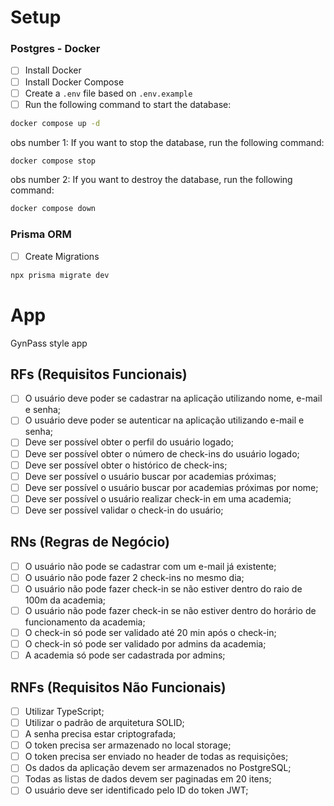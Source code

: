 
# Setup

### Postgres - Docker
- [ ] Install Docker
- [ ] Install Docker Compose
- [ ] Create a `.env` file based on `.env.example`
- [ ] Run the following command to start the database:
```bash
docker compose up -d
```
obs number 1: If you want to stop the database, run the following command:
```bash
docker compose stop
```
obs number 2: If you want to destroy the database, run the following command:
```bash
docker compose down
```

### Prisma ORM
- [ ] Create Migrations
```bash
npx prisma migrate dev
```





# App

GynPass style app

## RFs (Requisitos Funcionais)

- [ ] O usuário deve poder se cadastrar na aplicação utilizando nome, e-mail e senha;
- [ ] O usuário deve poder se autenticar na aplicação utilizando e-mail e senha;
- [ ] Deve ser possível obter o perfil do usuário logado;
- [ ] Deve ser possível obter o número de check-ins do usuário logado;
- [ ] Deve ser possível obter o histórico de check-ins;
- [ ] Deve ser possível o usuário buscar por academias próximas;
- [ ] Deve ser possível o usuário buscar por academias próximas por nome;
- [ ] Deve ser possível o usuário realizar check-in em uma academia;
- [ ] Deve ser possível validar o check-in do usuário;

## RNs (Regras de Negócio)

- [ ] O usuário não pode se cadastrar com um e-mail já existente;
- [ ] O usuário não pode fazer 2 check-ins no mesmo dia;
- [ ] O usuário não pode fazer check-in se não estiver dentro do raio de 100m da academia;
- [ ] O usuário não pode fazer check-in se não estiver dentro do horário de funcionamento da academia;
- [ ] O check-in só pode ser validado até 20 min após o check-in;
- [ ] O check-in só pode ser validado por admins da academia;
- [ ] A academia só pode ser cadastrada por admins;

## RNFs (Requisitos Não Funcionais)

- [ ] Utilizar TypeScript;
- [ ] Utilizar o padrão de arquitetura SOLID;
- [ ] A senha precisa estar criptografada;
- [ ] O token precisa ser armazenado no local storage;
- [ ] O token precisa ser enviado no header de todas as requisições;
- [ ] Os dados da aplicação devem ser armazenados no PostgreSQL;
- [ ] Todas as listas de dados devem ser paginadas em 20 itens;
- [ ] O usuário deve ser identificado pelo ID do token JWT;
